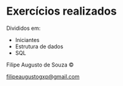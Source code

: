 # Exercícios realizados

Divididos em:
- Iniciantes
- Estrutura de dados
- SQL

Filipe Augusto de Souza :copyright:

[filipeaugustogxp@gmail.com](mailto:filipeaugustogxp@gmail.com)

